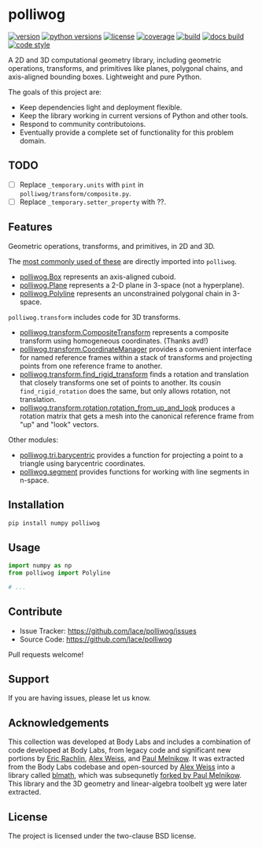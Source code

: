 # polliwog

[![version](https://img.shields.io/pypi/v/polliwog.svg?style=flat-square)][pypi]
[![python versions](https://img.shields.io/pypi/pyversions/polliwog.svg?style=flat-square)][pypi]
[![license](https://img.shields.io/pypi/l/vg.svg?style=flat-square)][pypi]
[![coverage](https://img.shields.io/coveralls/lace/polliwog.svg?style=flat-square)][coverage]
[![build](https://img.shields.io/circleci/project/github/lace/polliwog/master.svg?style=flat-square)][build]
[![docs build](https://img.shields.io/readthedocs/polliwog.svg?style=flat-square)][docs build]
[![code style](https://img.shields.io/badge/code%20style-black-black.svg?style=flat-square)][black]

A 2D and 3D computational geometry library, including geometric operations,
transforms, and primitives like planes, polygonal chains, and axis-aligned
bounding boxes. Lightweight and pure Python.

The goals of this project are:

- Keep dependencies light and deployment flexible.
- Keep the library working in current versions of Python and other tools.
- Respond to community contributoions.
- Eventually provide a complete set of functionality for this problem domain.

[pypi]: https://pypi.org/project/polliwog/
[coverage]: https://coveralls.io/github/lacepolliwog/
[build]: https://circleci.com/gh/lace/polliwog/tree/master
[docs build]: https://polliwog.readthedocs.io/en/latest/
[black]: https://black.readthedocs.io/en/stable/

## TODO

- [ ] Replace `_temporary.units` with `pint` in `polliwog/transform/composite.py`.
- [ ] Replace `_temporary.setter_property` with ??.

## Features

Geometric operations, transforms, and primitives, in 2D and 3D.

The [most commonly used of these](__init__.py) are directly imported into
`polliwog`.

- [polliwog.Box](polliwog/box/box.py) represents an axis-aligned
  cuboid.
- [polliwog.Plane](polliwog/plane/plane.py) represents a 2-D plane in
  3-space (not a hyperplane).
- [polliwog.Polyline](polliwog/polyline/polyline.py) represents an
  unconstrained polygonal chain in 3-space.

`polliwog.transform` includes code for 3D transforms.

- [polliwog.transform.CompositeTransform](polliwog/transform/composite.py)
  represents a composite transform using homogeneous coordinates. (Thanks avd!)
- [polliwog.transform.CoordinateManager](polliwog/transform/coordinate_manager.py)
  provides a convenient interface for named reference frames within a stack of
  transforms and projecting points from one reference frame to another.
- [polliwog.transform.find_rigid_transform](polliwog/transform/rigid_transform.py)
  finds a rotation and translation that closely transforms one set of points to
  another. Its cousin `find_rigid_rotation` does the same, but only allows
  rotation, not translation.
- [polliwog.transform.rotation.rotation_from_up_and_look](polliwog/transform/rotation.py)
  produces a rotation matrix that gets a mesh into the canonical reference frame
  from "up" and "look" vectors.

Other modules:

- [polliwog.tri.barycentric](polliwog/tri/barycentric.py) provides a function for
  projecting a point to a triangle using barycentric coordinates.
- [polliwog.segment](polliwog/segment/segment.py) provides functions for working with
  line segments in n-space.


## Installation

```sh
pip install numpy polliwog
```

## Usage

```py
import numpy as np
from polliwog import Polyline

# ...
```


## Contribute

- Issue Tracker: https://github.com/lace/polliwog/issues
- Source Code: https://github.com/lace/polliwog

Pull requests welcome!


## Support

If you are having issues, please let us know.


## Acknowledgements

This collection was developed at Body Labs and includes a combination of code
developed at Body Labs, from legacy code and significant new portions by
[Eric Rachlin][], [Alex Weiss][], and [Paul Melnikow][]. It was extracted
from the Body Labs codebase and open-sourced by [Alex Weiss][] into a library
called [blmath][], which was subsequnetly [forked by Paul Melnikow][blmath fork].
This library and the 3D geometry and linear-algebra toolbelt [vg][] were later
extracted.

[eric rachlin]: https://github.com/eerac
[alex weiss]: https://github.com/algrs
[paul melnikow]: https://github.com/paulmelnikow
[blmath]: https://github.com/bodylabs/blmath
[blmath fork]: https://github.com/metabolize/blmath
[vg]: https://github.com/lace/vg


## License

The project is licensed under the two-clause BSD license.
